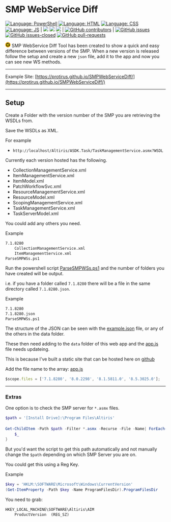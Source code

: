 # SMP WebService Diff

[![Language: PowerShell](https://img.shields.io/badge/language-powershell-blue.svg)](https://docs.microsoft.com/en-us/powershell/scripting/overview?view=powershell-6)
[![Language: HTML](https://img.shields.io/badge/language-html-purple.svg)](https://www.w3.org/html/)
[![Language: CSS](https://img.shields.io/badge/language-css-purple.svg)](https://www.w3.org/Style/CSS/)
[![Language: JS](https://img.shields.io/badge/language-javascript-purple.svg)](https://developer.mozilla.org/en-US/docs/Web/JavaScript)
|
![](https://img.shields.io/badge/tag-smp-yellow.svg)
![](https://img.shields.io/badge/tag-symantec-yellow.svg)
![](https://img.shields.io/badge/tag-webservice-yellow.svg)
|
[![GitHub contributors](https://img.shields.io/github/contributors/Protirus/SMPWebServiceDiff.svg)](https://GitHub.com/Protirus/SMPWebServiceDiff/graphs/contributors/)
|
[![GitHub issues](https://img.shields.io/github/issues/Protirus/SMPWebServiceDiff.svg)](https://GitHub.com/Protirus/SMPWebServiceDiff/issues/)
[![GitHub issues-closed](https://img.shields.io/github/issues-closed/Protirus/SMPWebServiceDiff.svg)](https://GitHub.com/Protirus/SMPWebServiceDiff/issues?q=is%3Aissue+is%3Aclosed)
[![GitHub pull-requests](https://img.shields.io/github/issues-pr/Protirus/SMPWebServiceDiff.svg)](https://GitHub.com/Protirus/SMPWebServiceDiff/pull/)

![SMP](images/smp.png) SMP WebService Diff Tool has been created to show a quick and easy difference between versions of the SMP. When a new version is released follow the setup and create a new `json` file, add it to the app and now you can see new WS methods.

---

Example Site: [https://protirus.github.io/SMPWebServiceDiff/](https://protirus.github.io/SMPWebServiceDiff/)

---

## Setup

Create a Folder with the version number of the SMP you are retrieving the WSDLs from.

Save the WSDLs as XML.

For example

- `http://localhost/Altiris/ASDK.Task/TaskManagementService.asmx?WSDL`

Currently each version hosted has the following.

- CollectionManagementService.xml
- ItemManagementService.xml
- ItemModel.xml
- PatchWorkflowSvc.xml
- ResourceManagementService.xml
- ResourceModel.xml
- ScopingManagementService.xml
- TaskManagementService.xml
- TaskServerModel.xml

You could add any others you need. 

Example
```
7.1.8280
    CollectionManagementService.xml
    ItemManagementService.xml
ParseSMPWSs.ps1
```

Run the powershell script [ParseSMPWSs.ps1](data/ParseSMPWSs.ps1) and the number of folders you have created will be output.

i.e. if you have a folder called `7.1.8280` there will be a file in the same directory called `7.1.8280.json`.

Example
```
7.1.8280
7.1.8280.json
ParseSMPWSs.ps1
```

The structure of the JSON can be seen with the [example.json](data/example.json) file, or any of the others in the data folder.

These then need adding to the `data` folder of this web app and the [app.js](js/app.js) file needs updateing.

This is because I've built a static site that can be hosted here on [github](https://protirus.github.io/SMPWebServiceDiff/)

Add the file name to the array: [app.js](js/app.js#L22)

```js
$scope.files = ['7.1.8280', '8.0.2298', '8.1.5811.0', '8.5.3025.0'];
```

---

### Extras

One option is to check the SMP server for `*.asmx` files.

```powershell
$path = '[Install Drive]:\Program Files\Altiris'

Get-ChildItem -Path $path -Filter *.asmx -Recurse -File -Name| ForEach-Object {
    $_
}
```

But you'd want the script to get this path automatically and not manually change the `$path` depending on which SMP Server you are on.

You could get this using a Reg Key.

Example
```powershell
$key = 'HKLM:\SOFTWARE\Microsoft\Windows\CurrentVersion'
(Get-ItemProperty -Path $key -Name ProgramFilesDir).ProgramFilesDir
```

You need to grab:

```
HKEY_LOCAL_MACHINE\SOFTWARE\Altiris\AIM
	ProductVersion	(REG_SZ)
```
